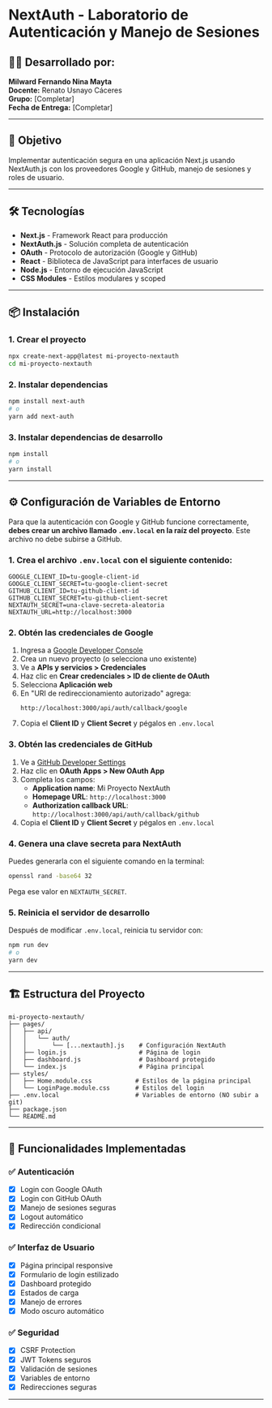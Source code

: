 # NextAuth - Laboratorio de Autenticación y Manejo de Sesiones

## 👨‍💻 Desarrollado por:
**Milward Fernando Nina Mayta**  
**Docente:** Renato Usnayo Cáceres  
**Grupo:** [Completar]  
**Fecha de Entrega:** [Completar]

---

## 🎯 Objetivo
Implementar autenticación segura en una aplicación Next.js usando NextAuth.js con los proveedores Google y GitHub, manejo de sesiones y roles de usuario.

---

## 🛠️ Tecnologías
- **Next.js** - Framework React para producción
- **NextAuth.js** - Solución completa de autenticación
- **OAuth** - Protocolo de autorización (Google y GitHub)
- **React** - Biblioteca de JavaScript para interfaces de usuario
- **Node.js** - Entorno de ejecución JavaScript
- **CSS Modules** - Estilos modulares y scoped

---

## 📦 Instalación

### 1. Crear el proyecto
```bash
npx create-next-app@latest mi-proyecto-nextauth
cd mi-proyecto-nextauth
```

### 2. Instalar dependencias
```bash
npm install next-auth
# o
yarn add next-auth
```

### 3. Instalar dependencias de desarrollo
```bash
npm install
# o
yarn install
```

---

## ⚙️ Configuración de Variables de Entorno

Para que la autenticación con Google y GitHub funcione correctamente, **debes crear un archivo llamado `.env.local` en la raíz del proyecto**. Este archivo no debe subirse a GitHub.

### 1. Crea el archivo `.env.local` con el siguiente contenido:
```env
GOOGLE_CLIENT_ID=tu-google-client-id
GOOGLE_CLIENT_SECRET=tu-google-client-secret
GITHUB_CLIENT_ID=tu-github-client-id
GITHUB_CLIENT_SECRET=tu-github-client-secret
NEXTAUTH_SECRET=una-clave-secreta-aleatoria
NEXTAUTH_URL=http://localhost:3000
```

### 2. Obtén las credenciales de Google
1. Ingresa a [Google Developer Console](https://console.developers.google.com/)
2. Crea un nuevo proyecto (o selecciona uno existente)
3. Ve a **APIs y servicios > Credenciales**
4. Haz clic en **Crear credenciales > ID de cliente de OAuth**
5. Selecciona **Aplicación web**
6. En "URI de redireccionamiento autorizado" agrega:
   ```
   http://localhost:3000/api/auth/callback/google
   ```
7. Copia el **Client ID** y **Client Secret** y pégalos en `.env.local`

### 3. Obtén las credenciales de GitHub
1. Ve a [GitHub Developer Settings](https://github.com/settings/developers)
2. Haz clic en **OAuth Apps > New OAuth App**
3. Completa los campos:
   - **Application name**: Mi Proyecto NextAuth
   - **Homepage URL**: `http://localhost:3000`
   - **Authorization callback URL**: `http://localhost:3000/api/auth/callback/github`
4. Copia el **Client ID** y **Client Secret** y pégalos en `.env.local`

### 4. Genera una clave secreta para NextAuth
Puedes generarla con el siguiente comando en la terminal:
```bash
openssl rand -base64 32
```
Pega ese valor en `NEXTAUTH_SECRET`.

### 5. Reinicia el servidor de desarrollo
Después de modificar `.env.local`, reinicia tu servidor con:
```bash
npm run dev
# o
yarn dev
```

---

## 🏗️ Estructura del Proyecto

```
mi-proyecto-nextauth/
├── pages/
│   ├── api/
│   │   └── auth/
│   │       └── [...nextauth].js    # Configuración NextAuth
│   ├── login.js                    # Página de login
│   ├── dashboard.js                # Dashboard protegido
│   └── index.js                    # Página principal
├── styles/
│   ├── Home.module.css            # Estilos de la página principal
│   └── LoginPage.module.css       # Estilos del login
├── .env.local                     # Variables de entorno (NO subir a git)
├── package.json
└── README.md
```

---

## 🚀 Funcionalidades Implementadas

### ✅ Autenticación
- [x] Login con Google OAuth
- [x] Login con GitHub OAuth
- [x] Manejo de sesiones seguras
- [x] Logout automático
- [x] Redirección condicional

### ✅ Interfaz de Usuario
- [x] Página principal responsive
- [x] Formulario de login estilizado
- [x] Dashboard protegido
- [x] Estados de carga
- [x] Manejo de errores
- [x] Modo oscuro automático

### ✅ Seguridad
- [x] CSRF Protection
- [x] JWT Tokens seguros
- [x] Validación de sesiones
- [x] Variables de entorno
- [x] Redirecciones seguras

---
  
